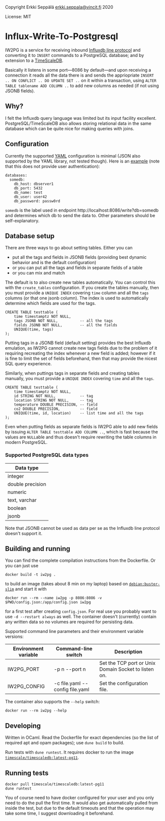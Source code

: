 Copyright Erkki Seppälä <erkki.seppala@vincit.fi> 2020

License: MIT

# Influx-Write-To-Postgresql #

IW2PG is a service for receiving inbound [Influxdb line
protocol](https://v2.docs.influxdata.com/v2.0/reference/syntax/line-protocol/)
and converting it to `INSERT` commands to a PostgreSQL database; and
by extension to a [TimeScaleDB](https://www.timescale.com/).

Basically it listens in some port—8086 by default—and upon receiving a
connection it reads all the data there is and sends the appriopriate
`INSERT .. ON CONFLICT .. DO UPDATE SET ..` on it within a
transaction, using `ALTER TABLE tablename ADD COLUMN ..` to add new
columns as needed (if not using JSONB fields).

## Why? ##

I felt the Influxdb query language was limited but its input facility
excellent. PostgreSQL/TimeScaleDB also allows storing relational data
in the same database which can be quite nice for making queries with
joins.

## Configuration ##

Currently the supported [YAML](https://yaml.org) configuration is
minimal (JSON also supported by the YAML library, not tested
though). Here is an [example](doc/config.minimal.yaml) (note that this
does not provide user authentication):

```
databases:
  somedb:
    db_host: dbserver1
    db_port: 5432
    db_name: test
    db_user: user42
    db_password: passw0rd
```

`somedb` is the label used in endpoint
http://localhost:8086/write?db=somedb and determines which db to send
the data to. Other parameters should be self-explanatory.

## Database setup ##

There are three ways to go about setting tables. Either you can

  * put all the tags and fields in JSONB fields (providing best dynamic behavior and is the default configuration)
  * or you can put all the tags and fields in separate fields of a table
  * or you can mix and match

The default is to also create new tables automatically. You can
control this with the `create_tables` configuration. If you create the
tables manually, then you must provide a `UNIQUE INDEX` covering
`time` column and all the `tags` columns (or that one jsonb
column). The index is used to automatically determine which fields are
used for the tags.

```
CREATE TABLE testtable (
    time timestamptz NOT NULL,
    tags JSONB NOT NULL,          -- all the tags
    fields JSONB NOT NULL,        -- all the fields
    UNIQUE(time, tags)
);
```

Putting tags in a JSONB field (default setting) provides the best
Influxdb emulation, as IW2PG cannot create new tags fields due to the
problem of it requiring recreating the index whenever a new field is
added; however if it is fine to limit the set of fields beforehand,
then that may provide the nicest SQL query experience.

Similarly, when puttings tags in separate fields and creating tables
manually, you must provide a `UNIQUE INDEX` covering `time` and all
the `tags`.

```
CREATE TABLE testtable (
    time timestamptz NOT NULL,
    id STRING NOT NULL,           -- tag
    location STRING NOT NULL,     -- tag
    temperature DOUBLE PRECISION, -- field
    co2 DOUBLE PRECISION,         -- field
    UNIQUE(time, id, location)    -- list time and all the tags
);
```

Even when putting fields as separate fields is IW2PG able to add new
fields by issuing `ALTER TABLE testtable ADD COLUMN ..`, which is fast
because the values are `NULL`able and thus doesn't require rewriting
the table columns in modern PostgreSQL.

### Supported PostgreSQL data types ###

| Data type |
|---|
| integer |
| double precision |
| numeric |
| text, varchar |
| boolean |
| jsonb |

Note that JSONB cannot be used as data per se as the Influxdb line
protocol doesn't support it.

## Building and running ##

You can find the complete compilation instructions from the
Dockerfile. Or you can just use

```
docker build -t iw2pg .
```

to build an image (takes about 8 min on my laptop) based on
[`debian:buster-slim`](https://hub.docker.com/_/debian) and start it
with

```
docker run --rm --name iw2pg -p 8086:8086 -v $PWD/config.json:/app/config.json iw2pg
```

for a first test after creating `config.json`. For real use you
probably want to use `-d --restart always` as well. The container
doesn't (currently) contain any written data so no volumes are
required for persisting data.

Supported command line parameters and their environment variable versions:

| Environment variable | Command-line switch             | Description                                           |
|----------------------|---------------------------------|-------------------------------------------------------|
| IW2PG\_PORT          | -p n --port n                   | Set the TCP port or Unix Domain Socket to listen on.  |
| IW2PG\_CONFIG        | -c file.yaml --config file.yaml | Set the configuration file.                           |

The container also supports the `--help` switch:

```
docker run --rm iw2pg --help
```

## Developing ##

Written in OCaml. Read the Dockerfile for exact dependencies (so the
list of required apt and opam packages); use `dune build` to build.

Run tests with `dune runtest`. It requires docker to run the image
[`timescale/timescaledb:latest-pg11`](https://hub.docker.com/r/timescale/timescaledb/).

## Running tests ##

```
docker pull timescale/timescaledb:latest-pg11
dune runtest
```

You of course need to have docker configured for your user and you
only need to do the pull the first time. It would also get
automatically pulled from inside the test, but due to the default
timeouts and that the operation may take some time, I suggest
downloading it beforehand.

<!-- Local Variables: -->
<!-- tab-width: 8 -->
<!-- End: -->
